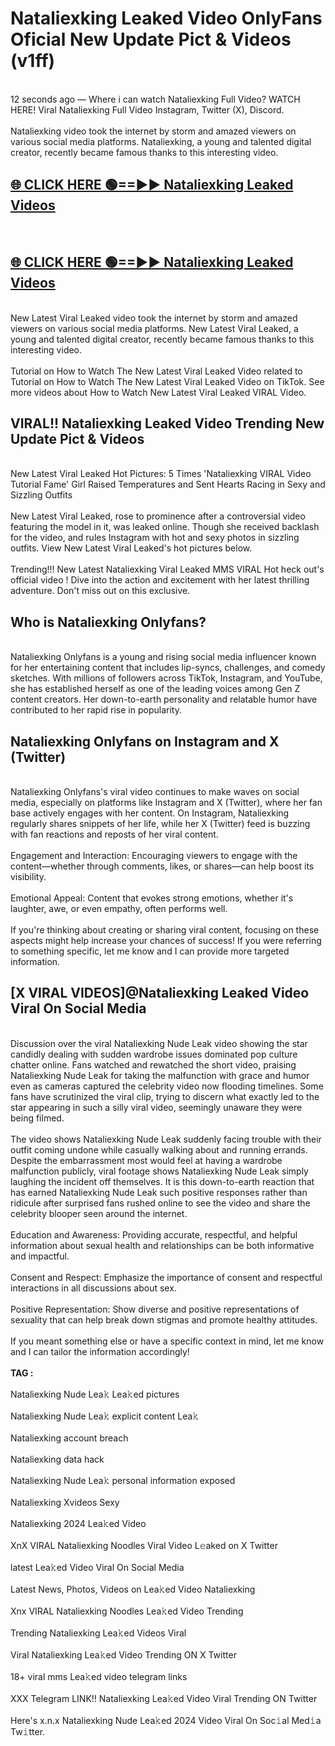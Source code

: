 # Nataliexking Leaked Video OnlyFans Oficial New Update Pict & Videos (v1ff)
<br>
12 seconds ago — Where i can watch Nataliexking Full Video? WATCH HERE! Viral Nataliexking Full Video Instagram, Twitter (X), Discord.
<br><br>
Nataliexking video took the internet by storm and amazed viewers on various social media platforms. Nataliexking, a young and talented digital creator, recently became famous thanks to this interesting video.
<br>
<h2><a href="https://play.trustnlinepharmacy.us?title=Nataliexking">🌐 CLICK HERE 🟢==►► Nataliexking Leaked Videos</a></h2>
<br>
<h2><a href="https://play.trustnlinepharmacy.us?title=Nataliexking">🌐 CLICK HERE 🟢==►► Nataliexking Leaked Videos</a></h2>
<br>
New Latest Viral Leaked video took the internet by storm and amazed viewers on various social media platforms. New Latest Viral Leaked, a young and talented digital creator, recently became famous thanks to this interesting video.
<br><br>
Tutorial on How to Watch The New Latest Viral Leaked Video related to Tutorial on How to Watch The New Latest Viral Leaked Video on TikTok. See more videos about How to Watch New Latest Viral Leaked VIRAL Video.
<br>
<h2>VIRAL!! Nataliexking Leaked Video Trending New Update Pict & Videos</h2>
<br>
New Latest Viral Leaked Hot Pictures: 5 Times 'Nataliexking VIRAL Video Tutorial Fame' Girl Raised Temperatures and Sent Hearts Racing in Sexy and Sizzling Outfits
<br><br>
New Latest Viral Leaked, rose to prominence after a controversial video featuring the model in it, was leaked online. Though she received backlash for the video, and rules Instagram with hot and sexy photos in sizzling outfits. View New Latest Viral Leaked's hot pictures below.
<br><br>
Trending!!! New Latest Nataliexking Viral Leaked MMS VIRAL Hot heck out's official video ! Dive into the action and excitement with her latest thrilling adventure. Don't miss out on this exclusive.
<br>
<h2>Who is Nataliexking Onlyfans?</h2>
<br>
Nataliexking Onlyfans is a young and rising social media influencer known for her entertaining content that includes lip-syncs, challenges, and comedy sketches. With millions of followers across TikTok, Instagram, and YouTube, she has established herself as one of the leading voices among Gen Z content creators. Her down-to-earth personality and relatable humor have contributed to her rapid rise in popularity.
<br>
<h2>Nataliexking Onlyfans on Instagram and X (Twitter)</h2>
<br>
Nataliexking Onlyfans's viral video continues to make waves on social media, especially on platforms like Instagram and X (Twitter), where her fan base actively engages with her content. On Instagram, Nataliexking regularly shares snippets of her life, while her X (Twitter) feed is buzzing with fan reactions and reposts of her viral content.
<br><br>
Engagement and Interaction: Encouraging viewers to engage with the content—whether through comments, likes, or shares—can help boost its visibility.
<br><br>
Emotional Appeal: Content that evokes strong emotions, whether it's laughter, awe, or even empathy, often performs well.
<br><br>
If you're thinking about creating or sharing viral content, focusing on these aspects might help increase your chances of success! If you were referring to something specific, let me know and I can provide more targeted information.
<br>
<h2>[X VIRAL VIDEOS]@Nataliexking Leaked Video Viral On Social Media</h2>
<br>
Discussion over the viral Nataliexking Nude Leak video showing the star candidly dealing with sudden wardrobe issues dominated pop culture chatter online. Fans watched and rewatched the short video, praising Nataliexking Nude Leak for taking the malfunction with grace and humor even as cameras captured the celebrity video now flooding timelines. Some fans have scrutinized the viral clip, trying to discern what exactly led to the star appearing in such a silly viral video, seemingly unaware they were being filmed.
<br><br>
The video shows Nataliexking Nude Leak suddenly facing trouble with their outfit coming undone while casually walking about and running errands. Despite the embarrassment most would feel at having a wardrobe malfunction publicly, viral footage shows Nataliexking Nude Leak simply laughing the incident off themselves. It is this down-to-earth reaction that has earned Nataliexking Nude Leak such positive responses rather than ridicule after surprised fans rushed online to see the video and share the celebrity blooper seen around the internet.
<br><br>
Education and Awareness: Providing accurate, respectful, and helpful information about sexual health and relationships can be both informative and impactful.
<br><br>
Consent and Respect: Emphasize the importance of consent and respectful interactions in all discussions about sex.
<br><br>
Positive Representation: Show diverse and positive representations of sexuality that can help break down stigmas and promote healthy attitudes.
<br><br>
If you meant something else or have a specific context in mind, let me know and I can tailor the information accordingly!
<br><br>
<strong>TAG :</strong>
<br><br>
Nataliexking Nude Lea𝚔 Lea𝚔ed pictures
<br><br>
Nataliexking Nude Lea𝚔 explicit content Lea𝚔
<br><br>
Nataliexking account breach
<br><br>
Nataliexking data hack
<br><br>
Nataliexking Nude Lea𝚔 personal information exposed
<br><br>
Nataliexking Xvideos Sexy
<br><br>
Nataliexking 2024 Lea𝚔ed Video
<br><br>
XnX VIRAL Nataliexking Noodles Viral Video L𝚎aked on X Twitter
<br><br>
latest Lea𝚔ed Video Viral On Social Media
<br><br>
Latest News, Photos, Videos on Lea𝚔ed Video Nataliexking
<br><br>
Xnx VIRAL Nataliexking Noodles Lea𝚔ed Video Trending
<br><br>
Trending Nataliexking Lea𝚔ed Videos Viral
<br><br>
Viral Nataliexking Lea𝚔ed Video Trending ON X Twitter
<br><br>
18+ viral mms Lea𝚔ed video telegram links
<br><br>
XXX Telegram LINK!! Nataliexking Lea𝚔ed Video Viral Trending ON Twitter
<br><br>
Here's x.n.x Nataliexking Nude Lea𝚔ed 2024 Video Viral On Soc𝚒al Med𝚒a Tw𝚒tter.
